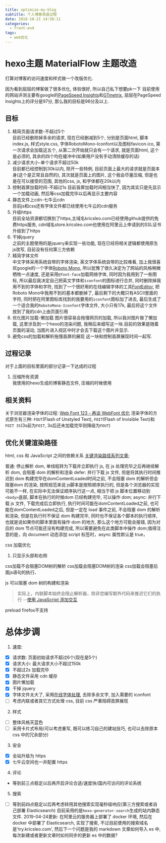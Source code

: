 ```yaml
---
title: optimize-my-blog
subtitle: 个人博客改造过程
date: 2018-10-21 14:58:11
categories:
  - front-end
tags:
  - web优化
---
```


# hexo主题 MaterialFlow 主题改造

打算对博客的访问速度和样式做一个改版优化.
<!-- more -->
因为看到屈屈的博客做了很多优化, 体验很好, 所以自己私下想要pk一下 目前使用的网站评测主要有google的[PageSpeed Insights](https://developers.google.com/speed/pagespeed/insights/)和[GTmetrix](https://gtmetrix.com/), 屈屈在PageSpeed Insights上的评分是97分, 那么我的目标是98分及以上.

## 目标

1. 精简页面请求数-不超过5个  
  目前已经删除掉多余的请求, 现在已经删减到5个, 分别是页面html, 脚本index.js, 样式style.css, 字体RobotoMono-Iconfont以及图标favicon.ico, 第一次请求会加载这五个, 从第二次开始就只会有一个请求, 就是页面html, 这个是必须的, 其余的四个均在缓冲中(如果用户没有手动清除缓存的话)
2. 减少请求大小-单个请求不超过50k  
  目前都已经控制到30k以内, 除开一些特例, 目前页面上最大的请求就是页面本身(这个是正常且自然的), 其次就是页面上的图片, 这个我会尽量压缩, 但是也是在可以接受的范围, 其他的css, js, 和字体都在20k以内
3. 控制首屏加载时间-不超过1s
  目前首屏加载时间相当快了, 因为其实只是先显示一个加载动画, 然后等css加载完毕以后再显示主要内容
4. 静态文件上cdn-七牛云cdn  
  目前js和css还有字体文件都已经使用七牛云的cdn服务
5. 升级https  
  目前全站资源都切换到了https,主域名kricsleo.com已经使用github提供的免费https服务, cdn域名store.kricsleo.com也使用在阿里云上申请到的SSL证书升级到了https
6. 干掉jquery  
  之前的主题使用的是jquery来实现一些功能, 现在已经将相关逻辑都使用原生js改写, 目前没有任何第三方依赖
7. 精简字体文件  
  中文字体采用系统自带的字体渲染, 英文字体系统自带的比较难看, 加上我很喜欢google的一个字体[Roboto Mono](https://fonts.google.com/specimen/Roboto+Mono), 所以犹豫了很久决定为了网站的风格稍微牺牲一点速度, 还是采用`@font-face`加载网络字体, 同时因为我用到了一些图标, 所以最后我决定自己把英文字体和`iconfont`的图标进行合并, 同时删除掉我用不到的字体和字符, 找到了一个很好用的在线编辑字体的工具[FontEditor](http://fontstore.baidu.com/static/editor/index.html#), 把Roboto Mono中我用不到的基本都删掉了, 最后剩下的大概只有ASCII里面的字符, 同时把在阿里图标库找到的我要用的`iconfont`图标加了进去, 最后生成了一个适合我的`RobotoMono-Iconfont`字体文件, 大小只有17k, 最后将这个文件放到了我的cdn上由页面引用
8. 优化图片加载-懒加载
  图片很容易会拖慢网页的加载, 所以我对图片做了懒加载, 这里涉及到一个hexo的渲染问题, 我稍后来细写这一块.目前的效果是随着页面的滚动, 当图片进入视区中时才会去下载这个图片并显示.
9. 避免css的加载和解析拖慢首屏的展现
  这一块和控制首屏展现时间一起写.

## 过程记录

对于上面的目标里面的部分记录一下达成的过程

1. 压缩所有资源  
  我使用的hexo生成的博客静态文件, 压缩的时候使用

## 相关资料

关于浏览器渲染字体的过程:
[Web Font 123 - 再谈 WebFont 优化](https://blog.nfz.moe/archives/webfont-123.html)
渲染字体的方式原生有三种: `FOUT`(Flash of Unstyled Text), `FOIT`(Flash of Invisible Text)和`FOIT 3S`(3s前为`FOIT`, 3s后还未加载完毕则降级为`FOUT`)

## 优化关键渲染路径

html, css 和 JavaScript 之间的依赖关系
[关键渲染路径系列文章](https://developers.google.com/web/fundamentals/performance/critical-rendering-path/?hl=zh-cn);

普通: 停止解析 dom, 单线程转为下载并立即执行 js, 在 js 处理完毕之后再继续解析 dom, 会阻塞 dom 的解析和渲染
defer: 并行下载 js 文件, 但是将其执行时间推迟到 dom 构建完毕在domContentLoaded时间之前, 不会阻塞 dom 的解析但会阻塞dom 的渲染, 按照规范来说 js脚本是按照顺序执行的, 但是各个浏览器的实现可能不一样, 在实际中无法保证顺序执行这一点, 相当于把 js 脚本位置移动到`<body>`底部, 脚本在执行的时候dom 已经构建完毕, 可以操作 dom;
async: 并行下载 js 文件, 下载完成后立即执行, 执行时间可能在domContentLoaded之前, 也可能在domContentLoaded之后, 但是一定在 load 事件之前, 不会阻塞 dom 的解析和渲染, 但是在执行时不保证 dom 构建完毕, 同时也不保证各个脚本的执行顺序, 也就是说如果你的脚本里面有操作 dom 的地方, 那么这个地方可能会报错, 因为对应的 dom 节点可能还没有构建完成, 所以需要避免在此类脚本中操作 dom;值得注意的是，向 document 动态添加 script 标签时，async 属性默认是 true，


css 加载优化

1. 只显示头部和右侧

css加载不会阻塞DOM树的解析
css加载会阻塞DOM树的渲染
css加载会阻塞后面js语句的执行、

js 可以阻塞 dom 树的构建和渲染

> 实际上，内联脚本始终会阻止解析器，除非您编写额外代码来推迟它们的执行
> --[使用 JavaScript 添加交互](https://developers.google.com/web/fundamentals/performance/critical-rendering-path/adding-interactivity-with-javascript?hl=zh-cn)

preload firefox不支持

# 总体步调

1. 速度:
  - [x] 请求数: 页面初始请求不超过6个(现在是5个)
  - [x] 请求大小: 最大请求大小不超过150k
  - [x] 不超过2s 加载完毕
  - [x] 静态文件采用 cdn 缓存
  - [x] 图片懒加载
  - [x] 干掉 jquery
  - [x] 字体文件太大了, 采用[在线字体处理](http://fontstore.baidu.com/static/editor/index.html#), 去除多余文字, 加入需要的 iconfont
  - [ ] 考虑内联或者其它方式处理 css, 目前 css 严重阻碍首屏展现
2. 样式
  - [ ] 整体风格天蓝色
  - [ ] 采用卡片式布局(可以考虑重写, 既可以练习自己的建站技巧, 也可以去除原本 css 中的冗余部分)
3. 安全
  - [x] 全站升级为 https
  - [x] 七牛云空间也一并配置 https
4. 评论
  - 等到前三点稳定以后再开启评论合适/速度快/国内可访问的评论系统
5. 搜索
  - [ ] 等到前四点稳定以后再考虑转用其他搜索实现毫秒级响应(第三方搜索或者自己部署 Elasticsearch)
  目前采用的是`hexo-generator-search`生成的站内静态文件.
  2019-04-24更新: 在阿里云的服务器上部署了 docker 环境, 然后在 docker 中部署了 Elasticsearch, 实现了搜索, 不过目前使用的搜索域名是'try.kricsleo.com',
  然后下一个问题是我的 markdown 文章如何导入 es 中, 每次新建或者更新文章时如何同步的更新 es 中的数据?


